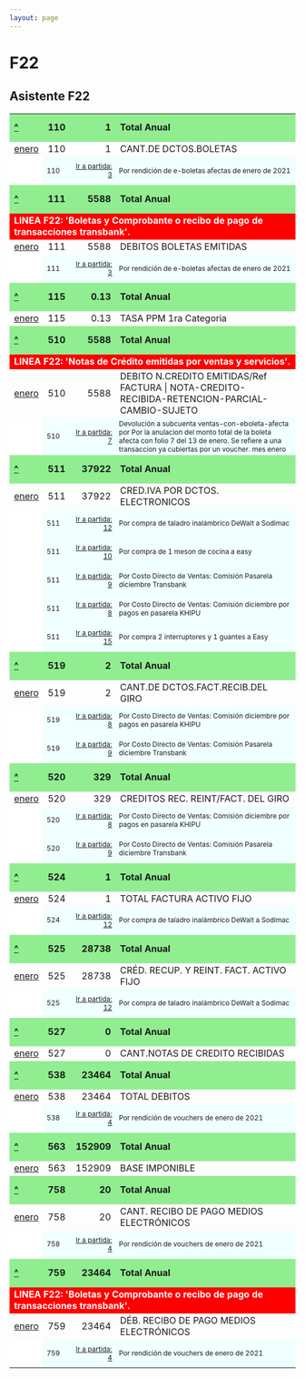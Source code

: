 ```yaml
--- 
layout: page
--- 
```

<h1> F22 </h1>
<h2> Asistente F22 </h2> 
<table><tbody> 
 <tr height='50 px' style='font-weight:bold; background-color: lightgreen'> <td>  <a href= '/alectrico-2021/libro-diario#Partida-186'>^</a> </td> <td> 110 </td> <td align='right' >  1 </td> <td> Total Anual </td> </tr>
 <tr> <td>    <a href= '/alectrico-2021/libro-diario#Partida-174'>enero</a>  </td> <td> 110 </td> <td align='right' >  1 </td> <td> CANT.DE DCTOS.BOLETAS </td> </tr>
 <tr height='50 px' style= 'font-size: 0.75rem; background-color: azure'> <td style='border-style:none; background-color: white'> </td> <td> 110</td> <td align='right'>   <a href= '/alectrico-2021/libro-diario#Partida-3'> Ir a partida: 3</a> </td> <td colspan='3' align='left' > Por rendición de e-boletas afectas de enero de 2021 </td>  </tr>
 <tr height='50 px' style='font-weight:bold; background-color: lightgreen'> <td>  <a href= '/alectrico-2021/libro-diario#Partida-186'>^</a> </td> <td> 111 </td> <td align='right' >  5588 </td> <td> Total Anual </td> </tr>
 <tr style='font-weight:bold; color:white; background-color: red'> <td colspan='4' > LINEA F22: 'Boletas y Comprobante o recibo de pago de transacciones transbank'. </td> </tr>
 <tr> <td>    <a href= '/alectrico-2021/libro-diario#Partida-174'>enero</a>  </td> <td> 111 </td> <td align='right' >  5588 </td> <td> DEBITOS BOLETAS EMITIDAS  </td> </tr>
 <tr height='50 px' style= 'font-size: 0.75rem; background-color: azure'> <td style='border-style:none; background-color: white'> </td> <td> 111</td> <td align='right'>   <a href= '/alectrico-2021/libro-diario#Partida-3'> Ir a partida: 3</a> </td> <td colspan='3' align='left' > Por rendición de e-boletas afectas de enero de 2021 </td>  </tr>
 <tr height='50 px' style='font-weight:bold; background-color: lightgreen'> <td>  <a href= '/alectrico-2021/libro-diario#Partida-186'>^</a> </td> <td> 115 </td> <td align='right' >  0.13 </td> <td> Total Anual </td> </tr>
 <tr> <td>    <a href= '/alectrico-2021/libro-diario#Partida-174'>enero</a>  </td> <td> 115 </td> <td align='right' >  0.13 </td> <td> TASA PPM 1ra Categoria </td> </tr>
 <tr height='50 px' style='font-weight:bold; background-color: lightgreen'> <td>  <a href= '/alectrico-2021/libro-diario#Partida-186'>^</a> </td> <td> 510 </td> <td align='right' >  5588 </td> <td> Total Anual </td> </tr>
 <tr style='font-weight:bold; color:white; background-color: red'> <td colspan='4' > LINEA F22: 'Notas de Crédito emitidas por ventas y servicios'. </td> </tr>
 <tr> <td>    <a href= '/alectrico-2021/libro-diario#Partida-174'>enero</a>  </td> <td> 510 </td> <td align='right' >  5588 </td> <td> DEBITO N.CREDITO EMITIDAS/Ref FACTURA | NOTA-CREDITO-RECIBIDA-RETENCION-PARCIAL-CAMBIO-SUJETO </td> </tr>
 <tr height='50 px' style= 'font-size: 0.75rem; background-color: azure'> <td style='border-style:none; background-color: white'> </td> <td> 510</td> <td align='right'>   <a href= '/alectrico-2021/libro-diario#Partida-7'> Ir a partida: 7</a> </td> <td colspan='3' align='left' > Devolución a subcuenta ventas-con-eboleta-afecta por Por la anulacion del monto total de la boleta afecta con folio 7 del 13 de enero. Se refiere a una transaccion ya cubiertas por un voucher. mes enero </td>  </tr>
 <tr height='50 px' style='font-weight:bold; background-color: lightgreen'> <td>  <a href= '/alectrico-2021/libro-diario#Partida-186'>^</a> </td> <td> 511 </td> <td align='right' >  37922 </td> <td> Total Anual </td> </tr>
 <tr> <td>    <a href= '/alectrico-2021/libro-diario#Partida-174'>enero</a>  </td> <td> 511 </td> <td align='right' >  37922 </td> <td> CRED.IVA POR DCTOS. ELECTRONICOS  </td> </tr>
 <tr height='50 px' style= 'font-size: 0.75rem; background-color: azure'> <td style='border-style:none; background-color: white'> </td> <td> 511</td> <td align='right'>   <a href= '/alectrico-2021/libro-diario#Partida-12'> Ir a partida: 12</a> </td> <td colspan='3' align='left' > Por compra de taladro inalámbrico DeWalt a Sodimac </td>  </tr>
 <tr height='50 px' style= 'font-size: 0.75rem; background-color: azure'> <td style='border-style:none; background-color: white'> </td> <td> 511</td> <td align='right'>   <a href= '/alectrico-2021/libro-diario#Partida-10'> Ir a partida: 10</a> </td> <td colspan='3' align='left' > Por compra de 1 meson de cocina a easy </td>  </tr>
 <tr height='50 px' style= 'font-size: 0.75rem; background-color: azure'> <td style='border-style:none; background-color: white'> </td> <td> 511</td> <td align='right'>   <a href= '/alectrico-2021/libro-diario#Partida-9'> Ir a partida: 9</a> </td> <td colspan='3' align='left' > Por Costo Directo de Ventas: Comisión Pasarela diciembre Transbank </td>  </tr>
 <tr height='50 px' style= 'font-size: 0.75rem; background-color: azure'> <td style='border-style:none; background-color: white'> </td> <td> 511</td> <td align='right'>   <a href= '/alectrico-2021/libro-diario#Partida-8'> Ir a partida: 8</a> </td> <td colspan='3' align='left' > Por Costo Directo de Ventas: Comisión diciembre por pagos en pasarela KHIPU </td>  </tr>
 <tr height='50 px' style= 'font-size: 0.75rem; background-color: azure'> <td style='border-style:none; background-color: white'> </td> <td> 511</td> <td align='right'>   <a href= '/alectrico-2021/libro-diario#Partida-15'> Ir a partida: 15</a> </td> <td colspan='3' align='left' > Por compra 2 interruptores y 1 guantes a Easy </td>  </tr>
 <tr height='50 px' style='font-weight:bold; background-color: lightgreen'> <td>  <a href= '/alectrico-2021/libro-diario#Partida-186'>^</a> </td> <td> 519 </td> <td align='right' >  2 </td> <td> Total Anual </td> </tr>
 <tr> <td>    <a href= '/alectrico-2021/libro-diario#Partida-174'>enero</a>  </td> <td> 519 </td> <td align='right' >  2 </td> <td> CANT.DE DCTOS.FACT.RECIB.DEL GIRO </td> </tr>
 <tr height='50 px' style= 'font-size: 0.75rem; background-color: azure'> <td style='border-style:none; background-color: white'> </td> <td> 519</td> <td align='right'>   <a href= '/alectrico-2021/libro-diario#Partida-8'> Ir a partida: 8</a> </td> <td colspan='3' align='left' > Por Costo Directo de Ventas: Comisión diciembre por pagos en pasarela KHIPU </td>  </tr>
 <tr height='50 px' style= 'font-size: 0.75rem; background-color: azure'> <td style='border-style:none; background-color: white'> </td> <td> 519</td> <td align='right'>   <a href= '/alectrico-2021/libro-diario#Partida-9'> Ir a partida: 9</a> </td> <td colspan='3' align='left' > Por Costo Directo de Ventas: Comisión Pasarela diciembre Transbank </td>  </tr>
 <tr height='50 px' style='font-weight:bold; background-color: lightgreen'> <td>  <a href= '/alectrico-2021/libro-diario#Partida-186'>^</a> </td> <td> 520 </td> <td align='right' >  329 </td> <td> Total Anual </td> </tr>
 <tr> <td>    <a href= '/alectrico-2021/libro-diario#Partida-174'>enero</a>  </td> <td> 520 </td> <td align='right' >  329 </td> <td> CREDITOS REC. REINT/FACT. DEL GIRO  </td> </tr>
 <tr height='50 px' style= 'font-size: 0.75rem; background-color: azure'> <td style='border-style:none; background-color: white'> </td> <td> 520</td> <td align='right'>   <a href= '/alectrico-2021/libro-diario#Partida-8'> Ir a partida: 8</a> </td> <td colspan='3' align='left' > Por Costo Directo de Ventas: Comisión diciembre por pagos en pasarela KHIPU </td>  </tr>
 <tr height='50 px' style= 'font-size: 0.75rem; background-color: azure'> <td style='border-style:none; background-color: white'> </td> <td> 520</td> <td align='right'>   <a href= '/alectrico-2021/libro-diario#Partida-9'> Ir a partida: 9</a> </td> <td colspan='3' align='left' > Por Costo Directo de Ventas: Comisión Pasarela diciembre Transbank </td>  </tr>
 <tr height='50 px' style='font-weight:bold; background-color: lightgreen'> <td>  <a href= '/alectrico-2021/libro-diario#Partida-186'>^</a> </td> <td> 524 </td> <td align='right' >  1 </td> <td> Total Anual </td> </tr>
 <tr> <td>    <a href= '/alectrico-2021/libro-diario#Partida-174'>enero</a>  </td> <td> 524 </td> <td align='right' >  1 </td> <td> TOTAL FACTURA ACTIVO FIJO </td> </tr>
 <tr height='50 px' style= 'font-size: 0.75rem; background-color: azure'> <td style='border-style:none; background-color: white'> </td> <td> 524</td> <td align='right'>   <a href= '/alectrico-2021/libro-diario#Partida-12'> Ir a partida: 12</a> </td> <td colspan='3' align='left' > Por compra de taladro inalámbrico DeWalt a Sodimac </td>  </tr>
 <tr height='50 px' style='font-weight:bold; background-color: lightgreen'> <td>  <a href= '/alectrico-2021/libro-diario#Partida-186'>^</a> </td> <td> 525 </td> <td align='right' >  28738 </td> <td> Total Anual </td> </tr>
 <tr> <td>    <a href= '/alectrico-2021/libro-diario#Partida-174'>enero</a>  </td> <td> 525 </td> <td align='right' >  28738 </td> <td> CRÉD. RECUP. Y REINT. FACT. ACTIVO FIJO </td> </tr>
 <tr height='50 px' style= 'font-size: 0.75rem; background-color: azure'> <td style='border-style:none; background-color: white'> </td> <td> 525</td> <td align='right'>   <a href= '/alectrico-2021/libro-diario#Partida-12'> Ir a partida: 12</a> </td> <td colspan='3' align='left' > Por compra de taladro inalámbrico DeWalt a Sodimac </td>  </tr>
 <tr height='50 px' style='font-weight:bold; background-color: lightgreen'> <td>  <a href= '/alectrico-2021/libro-diario#Partida-186'>^</a> </td> <td> 527 </td> <td align='right' >  0 </td> <td> Total Anual </td> </tr>
 <tr> <td>    <a href= '/alectrico-2021/libro-diario#Partida-174'>enero</a>  </td> <td> 527 </td> <td align='right' >  0 </td> <td> CANT.NOTAS DE CREDITO RECIBIDAS </td> </tr>
 <tr height='50 px' style='font-weight:bold; background-color: lightgreen'> <td>  <a href= '/alectrico-2021/libro-diario#Partida-186'>^</a> </td> <td> 538 </td> <td align='right' >  23464 </td> <td> Total Anual </td> </tr>
 <tr> <td>    <a href= '/alectrico-2021/libro-diario#Partida-174'>enero</a>  </td> <td> 538 </td> <td align='right' >  23464 </td> <td> TOTAL DEBITOS  </td> </tr>
 <tr height='50 px' style= 'font-size: 0.75rem; background-color: azure'> <td style='border-style:none; background-color: white'> </td> <td> 538</td> <td align='right'>   <a href= '/alectrico-2021/libro-diario#Partida-4'> Ir a partida: 4</a> </td> <td colspan='3' align='left' > Por rendición de vouchers de enero de 2021 </td>  </tr>
 <tr height='50 px' style='font-weight:bold; background-color: lightgreen'> <td>  <a href= '/alectrico-2021/libro-diario#Partida-186'>^</a> </td> <td> 563 </td> <td align='right' >  152909 </td> <td> Total Anual </td> </tr>
 <tr> <td>    <a href= '/alectrico-2021/libro-diario#Partida-174'>enero</a>  </td> <td> 563 </td> <td align='right' >  152909 </td> <td> BASE IMPONIBLE </td> </tr>
 <tr height='50 px' style='font-weight:bold; background-color: lightgreen'> <td>  <a href= '/alectrico-2021/libro-diario#Partida-186'>^</a> </td> <td> 758 </td> <td align='right' >  20 </td> <td> Total Anual </td> </tr>
 <tr> <td>    <a href= '/alectrico-2021/libro-diario#Partida-174'>enero</a>  </td> <td> 758 </td> <td align='right' >  20 </td> <td> CANT. RECIBO DE PAGO MEDIOS ELECTRÓNICOS </td> </tr>
 <tr height='50 px' style= 'font-size: 0.75rem; background-color: azure'> <td style='border-style:none; background-color: white'> </td> <td> 758</td> <td align='right'>   <a href= '/alectrico-2021/libro-diario#Partida-4'> Ir a partida: 4</a> </td> <td colspan='3' align='left' > Por rendición de vouchers de enero de 2021 </td>  </tr>
 <tr height='50 px' style='font-weight:bold; background-color: lightgreen'> <td>  <a href= '/alectrico-2021/libro-diario#Partida-186'>^</a> </td> <td> 759 </td> <td align='right' >  23464 </td> <td> Total Anual </td> </tr>
 <tr style='font-weight:bold; color:white; background-color: red'> <td colspan='4' > LINEA F22: 'Boletas y Comprobante o recibo de pago de transacciones transbank'. </td> </tr>
 <tr> <td>    <a href= '/alectrico-2021/libro-diario#Partida-174'>enero</a>  </td> <td> 759 </td> <td align='right' >  23464 </td> <td> DÉB. RECIBO DE PAGO MEDIOS ELECTRÓNICOS </td> </tr>
 <tr height='50 px' style= 'font-size: 0.75rem; background-color: azure'> <td style='border-style:none; background-color: white'> </td> <td> 759</td> <td align='right'>   <a href= '/alectrico-2021/libro-diario#Partida-4'> Ir a partida: 4</a> </td> <td colspan='3' align='left' > Por rendición de vouchers de enero de 2021 </td>  </tr>
